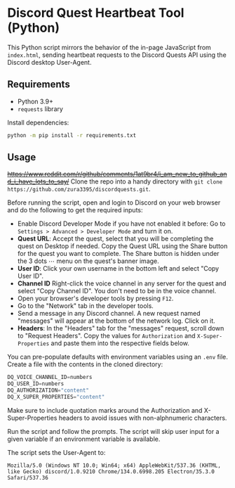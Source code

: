 # Discord Quest Heartbeat Tool (Python)

This Python script mirrors the behavior of the in-page JavaScript from `index.html`, sending heartbeat requests to the Discord Quests API using the Discord desktop User-Agent.

## Requirements

- Python 3.9+
- `requests` library

Install dependencies:

```bash
python -m pip install -r requirements.txt
```

## Usage

~~<https://www.reddit.com/r/github/comments/1at9br4/i_am_new_to_github_and_i_have_lots_to_say/>~~
Clone the repo into a handy directory with `git clone https://github.com/zura3395/discordquests.git`.

Before running the script, open and login to Discord on your web browser and do the following to get the required inputs:

- Enable Discord Developer Mode if you have not enabled it before: Go to `Settings > Advanced > Developer Mode` and turn it on.
- **Quest URL**: Accept the quest, select that you will be completing the quest on Desktop if needed. Copy the Quest URL using the Share button for the quest you want to complete. The Share button is hidden under the 3 dots ⋯ menu on the quest's banner image.
- **User ID**: Click your own username in the bottom left and select "Copy User ID".
- **Channel ID** Right-click the voice channel in any server for the quest and select "Copy Channel ID". You don't need to be in the voice channel.
- Open your browser's developer tools by pressing `F12`.
- Go to the "Network" tab in the developer tools.
- Send a message in any Discord channel. A new request named "messages" will appear at the bottom of the network log. Click on it.
- **Headers**: In the "Headers" tab for the "messages" request, scroll down to "Request Headers". Copy the values for `Authorization` and `X-Super-Properties` and paste them into the respective fields below.

You can pre-populate defaults with environment variables using an `.env` file.
Create a file with the contents in the cloned directory:

```py
DQ_VOICE_CHANNEL_ID=numbers
DQ_USER_ID=numbers
DQ_AUTHORIZATION="content"
DQ_X_SUPER_PROPERTIES="content"
```

Make sure to include quotation marks around the Authorization and X-Super-Properties headers to avoid issues with non-alphnumeric characters.

Run the script and follow the prompts. The script will skip user input for a given variable if an environment variable is available.

The script sets the User-Agent to:

```text
Mozilla/5.0 (Windows NT 10.0; Win64; x64) AppleWebKit/537.36 (KHTML, like Gecko) discord/1.0.9210 Chrome/134.0.6998.205 Electron/35.3.0 Safari/537.36
```
